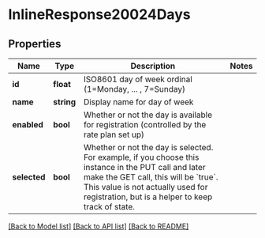 # InlineResponse20024Days

## Properties
Name | Type | Description | Notes
------------ | ------------- | ------------- | -------------
**id** | **float** | ISO8601 day of week ordinal (1&#x3D;Monday, ... , 7&#x3D;Sunday) | 
**name** | **string** | Display name for day of week | 
**enabled** | **bool** | Whether or not the day is available for registration (controlled by the rate plan set up) | 
**selected** | **bool** | Whether or not the day is selected.  For example, if you choose this instance in the PUT call and later make the GET call, this will be &#x60;true&#x60;.  This value is not actually used for registration, but is a helper to keep track of state. | 

[[Back to Model list]](../README.md#documentation-for-models) [[Back to API list]](../README.md#documentation-for-api-endpoints) [[Back to README]](../README.md)


